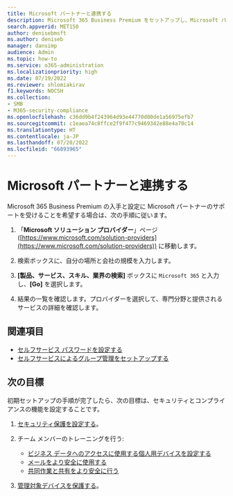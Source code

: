 ```yaml
---
title: Microsoft パートナーと連携する
description: Microsoft 365 Business Premium をセットアップし、Microsoft パートナーと連携する方法を確認する
search.appverid: MET150
author: denisebmsft
ms.author: deniseb
manager: dansimp
audience: Admin
ms.topic: how-to
ms.service: o365-administration
ms.localizationpriority: high
ms.date: 07/19/2022
ms.reviewer: shlomiakirav
f1.keywords: NOCSH
ms.collection:
- SMB
- M365-security-compliance
ms.openlocfilehash: c36dd9b4f243964d93e44770d00de1a56975efb7
ms.sourcegitcommit: c1eaea74c8ffce2f9f477c9469342e88e4a70c14
ms.translationtype: HT
ms.contentlocale: ja-JP
ms.lasthandoff: 07/20/2022
ms.locfileid: "66893965"
---
```

# <a name="work-with-a-microsoft-partner"></a>Microsoft パートナーと連携する

Microsoft 365 Business Premium の入手と設定に Microsoft パートナーのサポートを受けることを希望する場合は、次の手順に従います。

1. 「**Microsoft ソリューション プロバイダー**」ページ ([https://www.microsoft.com/solution-providers](https://www.microsoft.com/solution-providers)) に移動します。

2. 検索ボックスに、自分の場所と会社の規模を入力します。 

3. **[製品、サービス、スキル、業界の検索]** ボックスに `Microsoft 365` と入力し、**[Go]** を選択します。

4. 結果の一覧を確認します。プロバイダーを選択して、専門分野と提供されるサービスの詳細を確認します。

## <a name="see-also"></a>関連項目

- [セルフサービス パスワードを設定する](../admin/add-users/let-users-reset-passwords.md)
- [セルフサービスによるグループ管理をセットアップする](/azure/active-directory/enterprise-users/groups-self-service-management)

## <a name="next-objectives"></a>次の目標

初期セットアップの手順が完了したら、次の目標は、セキュリティとコンプライアンスの機能を設定することです。

1. [セキュリティ保護を設定する](m365bp-security-overview.md)。

2. チーム メンバーのトレーニングを行う:

   - [ビジネス データへのアクセスに使用する個人用デバイスを設定する](m365bp-devices-overview.md)
   - [メールをより安全に使用する](m365bp-protect-email-overview.md)
   - [共同作業と共有をより安全に行う](m365bp-collaborate-share-securely.md)

3. [管理対象デバイスを保護する](m365bp-protect-devices.md)。